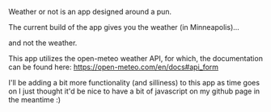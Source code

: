 Weather or not is an app designed around a pun. 

The current build of the app gives you the weather (in Minneapolis)... 

and not the weather. 

This app utilizes the open-meteo weather API, for which, the documentation can be found here: 
https://open-meteo.com/en/docs#api_form

I'll be adding a bit more functionality (and silliness) to this app as time goes on
I just thought it'd be nice to have a bit of javascript on my github page in the meantime :) 